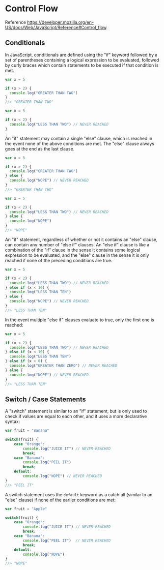 # Control Flow

Reference https://developer.mozilla.org/en-US/docs/Web/JavaScript/Reference#Control_flow.

## Conditionals

In JavaScript, conditionals are defined using the "if" keyword followed by a set of parentheses containing a logical expression to be evaluated, followed by curly braces which contain statements to be executed if that condition is met.

```` js
var x = 5

if (x > 2) {
  console.log("GREATER THAN TWO")
}
//> "GREATER THAN TWO"
````

```` js
var x = 5

if (x < 2) {
  console.log("LESS THAN TWO") // NEVER REACHED
}
````

An "if" statement may contain a single "else" clause, which is reached in the event none of the above conditions are met. The "else" clause always goes at the end as the last clause.

```` js
var x = 5

if (x > 2) {
  console.log("GREATER THAN TWO")
} else {
  console.log("NOPE") // NEVER REACHED
}
//> "GREATER THAN TWO"
````

````js
var x = 5

if (x < 2) {
  console.log("LESS THAN TWO") // NEVER REACHED
} else {
  console.log("NOPE")
}
//> "NOPE"
````


An "if" statement, regardless of whether or not it contains an "else" clause, can contain any number of "else if" clauses. An "else if" clause is like a combination of the "if" clause in the sense it contains some logical expression to be evaluated, and the "else" clause in the sense it is only reached if none of the preceding conditions are true.


```` js
var x = 5

if (x < 2) {
  console.log("LESS THAN TWO") // NEVER REACHED
} else if (x < 10) {
  console.log("LESS THAN TEN")
} else {
  console.log("NOPE") // NEVER REACHED
}
//> "LESS THAN TEN"
````


In the event multiple "else if" clauses evaluate to true, only the first one is reached:

```` js
var x = 5

if (x < 2) {
  console.log("LESS THAN TWO") // NEVER REACHED
} else if (x < 10) {
  console.log("LESS THAN TEN")
} else if (x > 0) {
  console.log("GREATER THAN ZERO") // NEVER REACHED
} else {
  console.log("NOPE") // NEVER REACHED
}
//> "LESS THAN TEN"
````

## Switch / Case Statements

A "switch" statement is similar to an "if" statement, but is only used to check if values are equal to each other, and it uses a more declarative syntax:

```` js
var fruit = "Banana"

switch(fruit) {
    case "Orange":
        console.log("JUICE IT") // NEVER REACHED
        break;
    case "Banana":
        console.log("PEEL IT")
        break;
    default:
        console.log("NOPE") // NEVER REACHED
}
//> "PEEL IT"
````

A switch statement uses the `default` keyword as a catch all (similar to an "else" clause) if none of the earlier conditions are met:

```` js
var fruit = "Apple"

switch(fruit) {
    case "Orange":
        console.log("JUICE IT") // NEVER REACHED
        break;
    case "Banana":
        console.log("PEEL IT")  // NEVER REACHED
        break;
    default:
        console.log("NOPE")
}
//> "NOPE"
````

